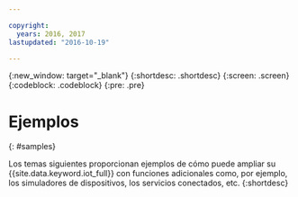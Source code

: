 ```yaml
---

copyright:
  years: 2016, 2017
lastupdated: "2016-10-19"

---
```


{:new_window: target="_blank"}
{:shortdesc: .shortdesc}
{:screen: .screen}
{:codeblock: .codeblock}
{:pre: .pre}

# Ejemplos
{: #samples}

Los temas siguientes proporcionan ejemplos de cómo puede ampliar su {{site.data.keyword.iot_full}} con funciones adicionales como, por ejemplo, los simuladores de dispositivos, los servicios conectados, etc.
{:shortdesc}
